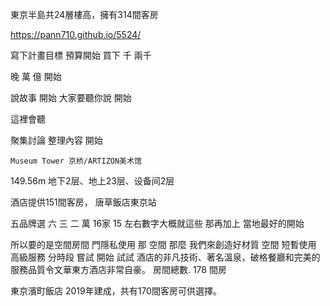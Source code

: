 東京半島共24層樓高，擁有314間客房

https://pann710.github.io/5524/

寫下計畫目標
預算開始
買下
千
兩千

晚
萬 
億
開始

說故事 開始
大家要聽你說
開始

這裡會聽

聚集討論 
整理內容
開始


	Museum Tower 京桥/ARTIZON美术馆
 149.56m
 地下2层、地上23层、设备间2层


 酒店提供151間客房，
 唐草飯店東京站



 五品牌選
 六 三 二 萬
 16家 15
 左右數字大概就這些
 那再加上 當地最好的開始

 所以要的是空間房間 門隱私使用
 那
 空間
 那麼
 我們來創造好材質
 空間
 短暫使用
 高級服務
 分時段
 嘗試
 開始
 試試
 酒店的非凡技術、著名溫泉，破格餐廳和完美的服務品質令文華東方酒店非常自豪。 房間總數. 178 間房

 東京濱町飯店
2019年建成，共有170間客房可供選擇。
